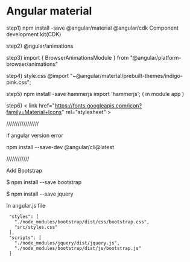 Angular material
=============================


step1)
npm install -save @angular/material @angular/cdk
Component development kit(CDK)

step2)
@ngular/animations

step3)
import { BrowserAnimationsModule } from "@angular/platform-browser/animations"

step4) style.css
@import "~@angular/material/prebuilt-themes/indigo-pink.css";

step5)
npm install -save hammerjs
 import 'hammerjs'; ( in module app )

 step6)
&lt; link href="https://fonts.googleapis.com/icon?family=Material+Icons" rel="stylesheet" &gt;

/////////////////


if angular version error

npm install --save-dev @angular/cli@latest


////////////

Add Bootstrap

 $ npm install --save bootstrap

 $ npm install --save jquery


In angular.js file 

     "styles": [
       "./node_modules/bootstrap/dist/css/bootstrap.css",
       "src/styles.css"              
     ],
     "scripts": [
       "./node_modules/jquery/dist/jquery.js",
       "./node_modules/bootstrap/dist/js/bootstrap.js"
     ]

